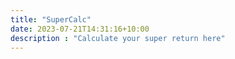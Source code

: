 ```yaml
---
title: "SuperCalc"
date: 2023-07-21T14:31:16+10:00
description : "Calculate your super return here"
---
```


